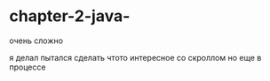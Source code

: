 # chapter-2-java-
очень сложно

я делал пытался сделать чтото интересное со скроллом но еще в процессе

